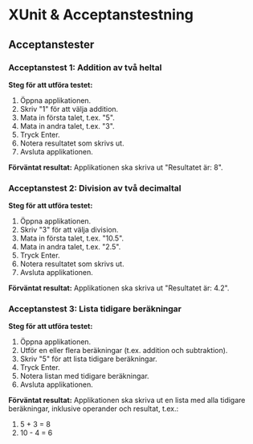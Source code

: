# XUnit & Acceptanstestning
## Acceptanstester

### Acceptanstest 1: Addition av två heltal

**Steg för att utföra testet:**
1. Öppna applikationen.
2. Skriv "1" för att välja addition.
3. Mata in första talet, t.ex. "5".
4. Mata in andra talet, t.ex. "3".
5. Tryck Enter.
6. Notera resultatet som skrivs ut.
7. Avsluta applikationen.

**Förväntat resultat:**
Applikationen ska skriva ut "Resultatet är: 8".

### Acceptanstest 2: Division av två decimaltal

**Steg för att utföra testet:**
1. Öppna applikationen.
2. Skriv "3" för att välja division.
3. Mata in första talet, t.ex. "10.5".
4. Mata in andra talet, t.ex. "2.5".
5. Tryck Enter.
6. Notera resultatet som skrivs ut.
7. Avsluta applikationen.

**Förväntat resultat:**
Applikationen ska skriva ut "Resultatet är: 4.2".

### Acceptanstest 3: Lista tidigare beräkningar

**Steg för att utföra testet:**
1. Öppna applikationen.
2. Utför en eller flera beräkningar (t.ex. addition och subtraktion).
3. Skriv "5" för att lista tidigare beräkningar.
4. Tryck Enter.
5. Notera listan med tidigare beräkningar.
6. Avsluta applikationen.

**Förväntat resultat:**
Applikationen ska skriva ut en lista med alla tidigare beräkningar, inklusive operander och resultat, t.ex.:
1. 5 + 3 = 8
2. 10 - 4 = 6
